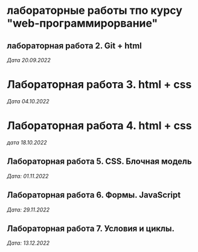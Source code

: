 # лабораторные работы тпо курсу "web-программирорвание"

## лабораторная работа 2. Git + html

_Дата 20.09.2022_

# Лабораторная работа 3. html + css

_Дата 04.10.2022_

# Лабораторная работа 4. html + css

_дата 18.10.2022_

## Лабораторная работа 5. CSS. Блочная модель

_Дата: 01.11.2022_

## Лабораторная работа 6. Формы. JavaScript

_Дата: 29.11.2022_

## Лабораторная работа 7. Условия и циклы.

_Дата: 13.12.2022_
